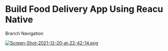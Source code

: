 # Build Food Delivery App Using Reacu Native

Branch Navigation

[![Screen-Shot-2021-12-20-at-22-42-14.png](https://i.postimg.cc/Mp4JjjHt/Screen-Shot-2021-12-20-at-22-42-14.png)](https://postimg.cc/jDzFp2zJ)




